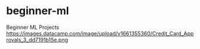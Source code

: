 # beginner-ml
Beginner ML Projects
https://images.datacamp.com/image/upload/v1661355360/Credit_Card_Approvals_3_dd7191b15e.png